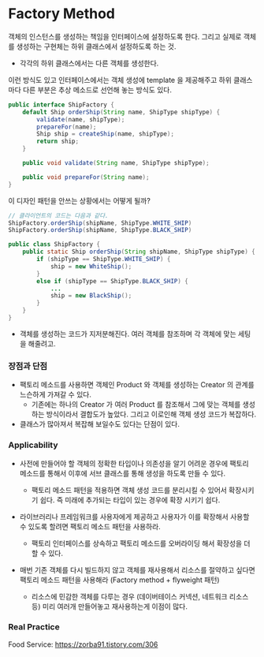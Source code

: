 # Factory Method 

객체의 인스턴스를 생성하는 책임을 인터페이스에 설정하도록 한다. 그리고 실제로 객체를 생성하는 구현체는 하위 클래스에서 설정하도록 하는 것.

- 각각의 하위 클래스에서는 다른 객체를 생성한다.

이런 방식도 있고 인터페이스에서는 객체 생성에 template 을 제공해주고 하위 클래스마다 다른 부분은 추상 메소드로 선언해 놓는 방식도 있다.

```java
public interface ShipFactory {
	default Ship orderShip(String name, ShipType shipType) {
		validate(name, shipType);
		prepareFor(name); 
		Ship ship = createShip(name, shipType); 
		return ship; 
	}

	public void validate(String name, ShipType shipType); 

	public void prepareFor(String name); 
}
```

이 디자인 패턴을 안쓰는 상황에서는 어떻게 될까?

```java
// 클라이언트의 코드는 다음과 같다. 
ShipFactory.orderShip(shipName, ShipType.WHITE_SHIP)
ShipFactory.orderShip(shipName, ShipType.BLACK_SHIP)
```

```java
public class ShipFactory {
	public static Ship orderShip(String shipName, ShipType shipType) {
		if (shipType == ShipType.WHITE_SHIP) {
			ship = new WhiteShip(); 	
		}
		else if (shipType == ShipType.BLACK_SHIP) {
			...
			ship = new BlackShip(); 
		}
	}
}
```
- 객체를 생성하는 코드가 지저분해진다. 여러 객체를 참조하며 각 객체에 맞는 세팅을 해줄려고. 

### 장점과 단점

- 팩토리 메소드를 사용하면 객체인 Product 와 객체를 생성하는 Creator 의 관계를 느슨하게 가져갈 수 있다.
  - 기존에는 하나의 Creator 가 여러 Product 를 참조해서 그에 맞는 객체를 생성하는 방식이라서 결합도가 높았다. 그리고 이로인해 객체 생성 코드가 복잡하다.
- 클래스가 많아져서 복잡해 보일수도 있다는 단점이 있다.

### Applicability

- 사전에 만들어야 할 객체의 정확한 타입이나 의존성을 알기 어려운 경우에 팩토리 메소드를 통해서 이후에 서브 클래스를 통해 생성을 하도록 만들 수 있다.

  - 팩토리 메소드 패턴을 적용하면 객체 생성 코드를 분리시킬 수 있어서 확장시키기 쉽다. 즉 미래에 추가되는 타입이 있는 경우에 확장 시키기 쉽다.

- 라이브러리나 프레임워크를 사용자에게 제공하고 사용자가 이를 확장해서 사용할 수 있도록 할려면 팩토리 메소드 패턴을 사용하라.

  - 팩토리 인터페이스를 상속하고 팩토리 메소드를 오버라이딩 해서 확장성을 더할 수 있다.
  
- 매번 기존 객체를 다시 빌드하지 않고 객체를 재사용해서 리소스를 절약하고 싶다면 팩토리 메소드 패턴을 사용해라 (Factory method + flyweight 패턴)

  - 리소스에 민감한 객체를 다루는 경우 (데이버테이스 커넥션, 네트워크 리소스 등) 미리 여러개 만들어놓고 재사용하는게 이점이 많다. 

### Real Practice 

Food Service: https://zorba91.tistory.com/306
